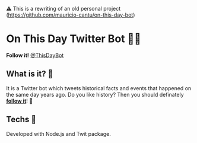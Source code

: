 ⚠️ This is a rewriting of an old personal project (https://github.com/mauricio-cantu/on-this-day-bot)

<h1>On This Day Twitter Bot 🤖🔎</h1>
<p><strong>Follow it!</strong> <a href="https://twitter.com/ThisDayBot" target="blank">@ThisDayBot</a></h2>

## What is it? 🤔
It is a Twitter bot which tweets historical facts and events that happened on the same day years ago. Do you like history? Then you should definately <b><a href="https://twitter.com/ThisDayBot" target="blank">follow it</a></b>! 🤩

## Techs 🚀
Developed with Node.js and Twit package.
